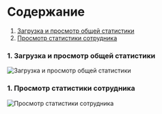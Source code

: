# Содержание
1. [Загрузка и просмотр общей статистики](#1)
2. [Просмотр  статистики сотрудника](#2)



### 1. Загрузка и просмотр общей статистики<a name="1"></a>
![Загрузка и просмотр общей статистики](https://github.com/kirillEvstrat/statisticsAppForBitrix24/blob/master/diagrams/state/state2222.png)
### 1. Просмотр статистики сотрудника<a name="1"></a>
![Просмотр статистики сотрудника](https://github.com/kirillEvstrat/statisticsAppForBitrix24/blob/master/diagrams/state/state111.png)
